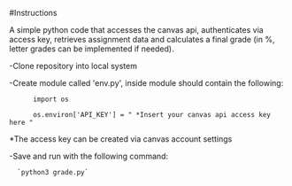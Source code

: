 #Instructions

A simple python code that accesses the canvas api, authenticates via access key, retrieves assignment data and calculates a final grade (in %, letter grades can be implemented if needed).

-Clone repository into local system

-Create module called 'env.py', inside module should contain the following: 

~~~      
      import os

      os.environ['API_KEY'] = " *Insert your canvas api access key here "
~~~

*The access key can be created via canvas account settings

-Save and run with the following command: 

      `python3 grade.py` 
